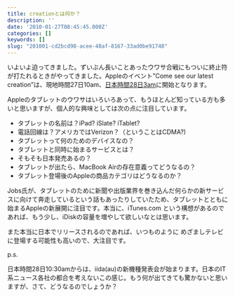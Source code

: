 ```yaml
---
title: creationとは何か？
description: ''
date: '2010-01-27T08:45:45.000Z'
categories: []
keywords: []
slug: "201001-cd2bcd98-acee-48af-8167-33ad0be91748"
---
```

いよいよ迫ってきました。ずいぶん長いことあったウワサ合戦にもついに終止符が打たれるときがやってきました。Appleのイベント”Come see our latest creation”は、現地時間27日10am、[日本時間28日3am](http://www.timeanddate.com/worldclock/fixedtime.html?day=27&month=1&year=2010&hour=10&min=0&sec=0&p1=137)に開始となります。

Appleのタブレットのウワサはいろいろあって、もうほとんど知っている方も多いと思いますが、個人的な興味としては次の点に注目しています。

*   タブレットの名前は？iPad? iSlate? iTablet?
*   電話回線は？アメリカではVerizon？（ということはCDMA?)
*   タブレットって何のためのデバイスなの？
*   タブレットと同時に始まるサービスとは？
*   そもそも日本発売あるの？
*   タブレットが出たら、MacBook Airの存在意義ってどうなるの？
*   タブレット登場後のAppleの商品カテゴリはどうなるのか？

Jobs氏が、タブレットのために新聞や出版業界を巻き込んだ何らかの新サービスに向けて奔走しているという話もあったりしていたため、タブレットとともに始まるAppleの新展開に注目です。本当に、iTunes.com という構想があるのであれば、もう少し、iDiskの容量を増やして欲しいなとは思います。

また本当に日本でリリースされるのであれば、いつものように めざましテレビ に登場する可能性も高いので、大注目です。

p.s.

日本時間28日10:30amからは、iida(au)の新機種発表会が始まります。日本のIT系ニュース各社の都合を考えないこの感じ。もう何が出てきても驚かないと思いますが、さて、どうなるのでしょうか？